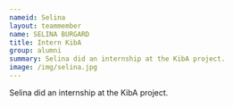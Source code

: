 ```yaml
---
nameid: Selina
layout: teammember
name: SELINA BURGARD
title: Intern KibA
group: alumni
summary: Selina did an internship at the KibA project.
image: /img/selina.jpg
---
```


Selina did an internship at the KibA project.
